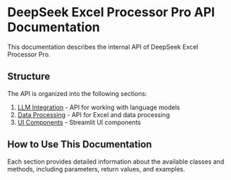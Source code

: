 <!-- docs/api/README.md -->
# DeepSeek Excel Processor Pro API Documentation

This documentation describes the internal API of DeepSeek Excel Processor Pro.

## Structure

The API is organized into the following sections:

1. [LLM Integration](llm_integration.md) - API for working with language models
2. [Data Processing](data_processing.md) - API for Excel and data processing
3. [UI Components](ui_components.md) - Streamlit UI components

## How to Use This Documentation

Each section provides detailed information about the available classes and methods, 
including parameters, return values, and examples.